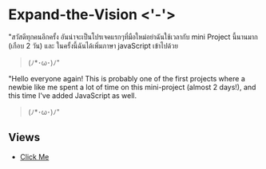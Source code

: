 # Expand-the-Vision <'-'>

"สวัสดีทุกคนอีกครั้ง อันน่าจะเป็นโปรเจคแรกๆที่มือใหม่อย่าฉันใช้เวลากับ mini Project นี้นานมาก (เกือบ 2 วัน) และ ในครั้งนี้ฉันได้เพิ่มภาษา javaScript เข้าไปด้วย 

> (ﾉ*･ω･)ﾉ"

"Hello everyone again! This is probably one of the first projects where a newbie like me spent a lot of time on this mini-project (almost 2 days!), and this time I've added JavaScript as well. 

> (ﾉ*･ω･)ﾉ"

  

## Views

 - [Click Me](https://youtube.com/shorts/N1zjxmBu7IQ?si=H4gwJqQUzbCFHJxa)
